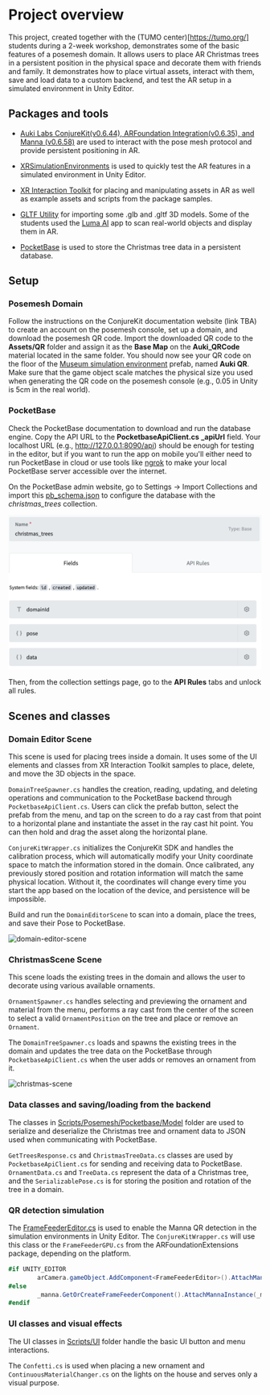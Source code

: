 # Project overview

This project, created together with the (TUMO center)[https://tumo.org/] students during a 2-week workshop, demonstrates some of the basic features of a posemesh domain. It allows users to place AR Christmas trees in a persistent position in the physical space and decorate them with friends and family. It demonstrates how to place virtual assets, interact with them, save and load data to a custom backend, and test the AR setup in a simulated environment in Unity Editor.

## Packages and tools

- [Auki Labs ConjureKit(v0.6.44), ARFoundation Integration(v0.6.35), and Manna (v0.6.58)](https://conjurekit.dev) are used to interact with the pose mesh protocol and provide persistent positioning in AR.

- [XRSimulationEnvironments](https://docs.unity3d.com/Packages/com.unity.xr.arfoundation@5.1/manual/xr-simulation/simulation-overview.html) is used to quickly test the AR features in a simulated environment in Unity Editor.

- [XR Interaction Toolkit](https://docs.unity3d.com/Packages/com.unity.xr.interaction.toolkit@2.5/manual/index.html) for placing and manipulating assets in AR as well as example assets and scripts from the package samples.

- [GLTF Utility](https://github.com/siccity/gltfutility.git) for importing some .glb and .gltf 3D models. Some of the students used the [Luma AI](https://lumalabs.ai/) app to scan real-world objects and display them in AR.

- [PocketBase](https://pocketbase.io/) is used to store the Christmas tree data in a persistent database.

## Setup

### Posemesh Domain

Follow the instructions on the ConjureKit documentation website (link TBA) to create an account on the posemesh console, set up a domain, and download the posemesh QR code.
Import the downloaded QR code to the **Assets/QR** folder and assign it as the **Base Map** on the **Auki_QRCode** material located in the same folder. You should now see your QR code on the floor of the [Museum simulation environment](./Assets/UnityXRContent/ARFoundation/SimulationEnvironments/Museum/Museum_69ftx48ft) prefab, named **Auki QR**. Make sure that the game object scale matches the physical size you used when generating the QR code on the posemesh console (e.g., 0.05 in Unity is 5cm in the real world).

### PocketBase

Check the PocketBase documentation to download and run the database engine.
Copy the API URL to the **PocketbaseApiClient.cs** **_apiUrl** field. Your localhost URL (e.g., http://127.0.0.1:8090/api) should be enough for testing in the editor, but if you want to run the app on mobile you'll either need to run PocketBase in cloud or use tools like [ngrok](https://ngrok.com/use-cases/ingress-for-dev-test-environments) to make your local PocketBase server accessible over the internet.

On the PocketBase admin website, go to Settings -> Import Collections and import this [pb_schema.json](./ReadmeAssets/pb_schema.json) to configure the database with the *christmas_trees* collection.

![pocketbase](./ReadmeAssets/pocketbase.png)

Then, from the collection settings page, go to the **API Rules** tabs and unlock all rules.

## Scenes and classes

### Domain Editor Scene

This scene is used for placing trees inside a domain. It uses some of the UI elements and classes from XR Interaction Toolkit samples to place, delete, and move the 3D objects in the space.

`DomainTreeSpawner.cs` handles the creation, reading, updating, and deleting operations and communication to the PocketBase backend through `PocketbaseApiClient.cs`. Users can click the prefab button, select the prefab from the menu, and tap on the screen to do a ray cast from that point to a horizontal plane and instantiate the asset in the ray cast hit point. You can then hold and drag the asset along the horizontal plane.

`ConjureKitWrapper.cs` initializes the ConjureKit SDK and handles the calibration process, which will automatically modify your Unity coordinate space to match the information stored in the domain. Once calibrated, any previously stored position and rotation information will match the same physical location. Without it, the coordinates will change every time you start the app based on the location of the device, and persistence will be impossible.

Build and run the `DomainEditorScene` to scan into a domain, place the trees, and save their Pose to PocketBase.

![domain-editor-scene](./ReadmeAssets/domain-editor-scene-demo.gif)

### ChristmasScene Scene

This scene loads the existing trees in the domain and allows the user to decorate using various available ornaments.

`OrnamentSpawner.cs` handles selecting and previewing the ornament and material from the menu, performs a ray cast from the center of the screen to select a valid `OrnamentPosition` on the tree and place or remove an `Ornament`.

The `DomainTreeSpawner.cs` loads and spawns the existing trees in the domain and updates the tree data on the PocketBase through `PocketbaseApiClient.cs` when the user adds or removes an ornament from it.

![christmas-scene](./ReadmeAssets/christmas-scene-demo.gif)

### Data classes and saving/loading from the backend

The classes in [Scripts/Posemesh/Pocketbase/Model](Assets/Scripts/Posemesh/Pocketbase/Model) folder are used to serialize and deserialize the Christmas tree and ornament data to JSON used when communicating with PocketBase.

`GetTreesResponse.cs` and `ChristmasTreeData.cs` classes are used by `PocketbaseApiClient.cs` for sending and receiving data to PocketBase. `OrnamentData.cs` and `TreeData.cs` represent the data of a Christmas tree, and the `SerializablePose.cs` is for storing the position and rotation of the tree in a domain.

### QR detection simulation

The [FrameFeederEditor.cs](Assets/Scripts/Posemesh/FrameFeederEditor.cs) is used to enable the Manna QR detection in the simulation environments in Unity Editor.
The `ConjureKitWrapper.cs` will use this class or the `FrameFeederGPU.cs` from the ARFoundationExtensions package, depending on the platform.

```csharp
#if UNITY_EDITOR
        arCamera.gameObject.AddComponent<FrameFeederEditor>().AttachMannaInstance(_manna);
#else
        _manna.GetOrCreateFrameFeederComponent().AttachMannaInstance(_manna);
#endif
```

### UI classes and visual effects

The UI classes in [Scripts/UI](Assets/Scripts/UI) folder handle the basic UI button and menu interactions. 

The `Confetti.cs` is used when placing a new ornament and `ContinuousMaterialChanger.cs` on the lights on the house and serves only a visual purpose.